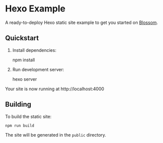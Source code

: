 # Hexo Example

A ready-to-deploy Hexo static site example to get you started on [Blossom](https://blossom-cloud.com).

## Quickstart

1. Install dependencies:

    npm install

2. Run development server:

    hexo server

Your site is now running at http://localhost:4000

## Building

To build the static site:

    npm run build

The site will be generated in the `public` directory.